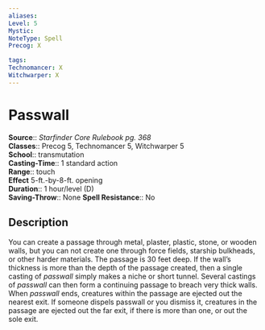 ```yaml
---
aliases: 
Level: 5
Mystic: 
NoteType: Spell
Precog: X

tags: 
Technomancer: X
Witchwarper: X
---
```


# Passwall

**Source**:: _Starfinder Core Rulebook pg. 368_  
**Classes**:: Precog 5, Technomancer 5, Witchwarper 5  
**School**:: transmutation  
**Casting-Time**:: 1 standard action  
**Range**:: touch  
**Effect** 5-ft.-by-8-ft. opening  
**Duration**:: 1 hour/level (D)  
**Saving-Throw**:: None
**Spell Resistance**:: No

## Description

You can create a passage through metal, plaster, plastic, stone, or wooden walls, but you can not create one through force fields, starship bulkheads, or other harder materials. The passage is 30 feet deep. If the wall’s thickness is more than the depth of the passage created, then a single casting of _passwall_ simply makes a niche or short tunnel. Several castings of _passwall_ can then form a continuing passage to breach very thick walls. When _passwall_ ends, creatures within the passage are ejected out the nearest exit. If someone dispels passwall or you dismiss it, creatures in the passage are ejected out the far exit, if there is more than one, or out the sole exit.

